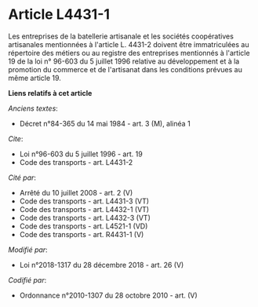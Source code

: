 # Article L4431-1

Les entreprises de la batellerie artisanale et les sociétés coopératives artisanales mentionnées à l'article L. 4431-2
doivent être immatriculées au répertoire des métiers ou au registre des entreprises mentionnés à l'article 19 de la loi n°
96-603 du 5 juillet 1996 relative au développement et à la promotion du commerce et de l'artisanat dans les conditions
prévues au même article 19.

**Liens relatifs à cet article**

_Anciens textes_:

  - Décret n°84-365 du 14 mai 1984 - art. 3 (M), alinéa 1

_Cite_:

  - Loi n°96-603 du 5 juillet 1996 - art. 19
  - Code des transports - art. L4431-2

_Cité par_:

  - Arrêté du 10 juillet 2008 - art. 2 (V)
  - Code des transports - art. L4431-3 (VT)
  - Code des transports - art. L4432-1 (VT)
  - Code des transports - art. L4432-3 (VT)
  - Code des transports - art. L4521-1 (VD)
  - Code des transports - art. R4431-1 (V)

_Modifié par_:

  - Loi n°2018-1317 du 28 décembre 2018 - art. 26 (V)

_Codifié par_:

  - Ordonnance n°2010-1307 du 28 octobre 2010 - art. (V)
